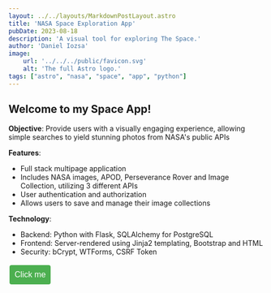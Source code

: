 ```yaml
---
layout: ../../layouts/MarkdownPostLayout.astro
title: 'NASA Space Exploration App'
pubDate: 2023-08-18
description: 'A visual tool for exploring The Space.'
author: 'Daniel Iozsa'
image:
    url: '../../../public/favicon.svg'
    alt: 'The full Astro logo.'
tags: ["astro", "nasa", "space", "app", "python"]
---
```


## Welcome to my Space App!

**Objective**:
Provide users with a visually engaging experience, allowing simple searches to yield stunning photos from NASA's public APIs

**Features**:
- Full stack multipage application
- Includes NASA images, APOD, Perseverance Rover and Image Collection, utilizing 3 different APIs
- User authentication and authorization
- Allows users to save and manage their image collections

**Technology**: 
- Backend: Python with Flask, SQLAlchemy for PostgreSQL
- Frontend: Server-rendered using Jinja2 templating, Bootstrap and HTML
- Security: bCrypt, WTForms, CSRF Token


[<button style="padding: 10px; background-color: #4CAF50; color: white; border: none; border-radius: 4px; text-align: center; text-decoration: none; display: inline-block; font-size: 16px; margin: 4px 2px; cursor: pointer;">Click me</button>](https://example.com)


